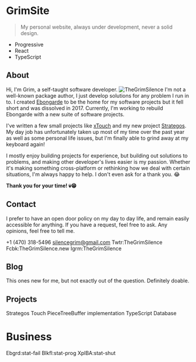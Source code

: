 # GrimSite

> My personal website, always under development, never a solid design.

- Progressive
- React
- TypeScript


## About

Hi, I'm Grim, a self-taught software developer.
![TheGrimSilence](https://pbs.twimg.com/profile_banners/873786931/1564028115/1500x500)
I'm not a well-known package author, I just develop solutions for any problem I run in to. I created [Ebongarde](https://ebongarde.com) to be the home for my software projects but it fell short and was dissolved in 2017. Currently, I'm working to rebuild Ebongarde with a new suite of software projects.

I've written a few small projects like [xTouch](https://github.com/XplorationByAdrian/touch) and my new project [Strategos](https://github.com/TheGrimSilence/strategos). My day job has unfortunately taken up most of my time over the past year as well as some personal life issues, but I'm finally able to grind away at my keyboard again!

I mostly enjoy building projects for experience, but building out solutions to problems, and making other developer's lives easier is my passion. Whether it's making something cross-platform or rethinking how we deal with certain situations, I'm always happy to help. I don't even ask for a thank you. 😂

**Thank you for your time! 💀😁**

## Contact

I prefer to have an open door policy on my day to day life, and remain easily accessible for anything. If you have a request, feel free to ask. Any opinions, feel free to tell me.

+1 (470) 318-5496
silencegrim@gmail.com
Twtr:TheGrimSilence
Fcbk:TheGrimSilence.new
Igrm:TheGrimSilence

## Blog

This ones new for me, but not exactly out of the question. Definitely doable.

## Projects

Strategos
Touch
PieceTreeBuffer implementation
TypeScript Database

# Business

Ebgrd:stat-fail
Blkfl:stat-prog
XplBA:stat-shut
